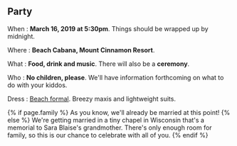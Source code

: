 ## Party

When
: **March 16, 2019 at 5:30pm**. Things should be wrapped up by midnight.

Where
: **Beach Cabana, Mount Cinnamon Resort**.

What
: **Food, drink and music**. There will also be a **ceremony**.

Who
: **No children, please**. We'll have information forthcoming on what to do with your kiddos.

Dress
: [Beach formal](https://www.theknot.com/content/wedding-guest-attire-cheat-sheet). Breezy maxis and lightweight suits.

{% if page.family %}
As you know, we'll already be married at this point!
{% else %}
We're getting married in a tiny chapel in Wisconsin that's a memorial to Sara Blaise's grandmother. There's only enough room for family, so this is our chance to celebrate with all of you.
{% endif %}